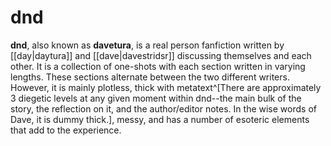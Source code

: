 # dnd

**dnd**, also known as **davetura**, is a real person fanfiction written by [[day|daytura]] and [[dave|davestridsr]] discussing themselves and each other. It is a collection of one-shots with each section written in varying lengths. These sections alternate between the two different writers. However, it is mainly plotless, thick with metatext^[There are approximately 3 diegetic levels at any given moment within dnd--the main bulk of the story, the reflection on it, and the author/editor notes. In the wise words of Dave, it is dummy thick.], messy, and has a number of esoteric elements that add to the experience.



